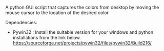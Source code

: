 
A python GUI script that captures the colors from desktop by moving the mouse cursor to the location of the desired color

Dependencies:
- Pywin32 : Install the suitable version for your windows and python installations from the link below
      https://sourceforge.net/projects/pywin32/files/pywin32/Build216/
